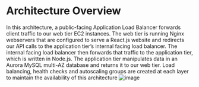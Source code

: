 # Architecture Overview
In this architecture, a public-facing Application Load Balancer forwards client traffic to our web tier EC2 instances. 
The web tier is running Nginx webservers that are configured to serve a React.js website and redirects our API calls to the application tier’s internal facing load balancer. 
The internal facing load balancer then forwards that traffic to the application tier, which is written in Node.js. 
The application tier manipulates data in an Aurora MySQL multi-AZ database and returns it to our web tier. 
Load balancing, health checks and autoscaling groups are created at each layer to maintain the availability of this architecture
![image](https://github.com/namma14/3-Tier-Architecture-App-Deployment/assets/62510521/76c526c6-e935-469b-89cd-16d8c7747f27)
